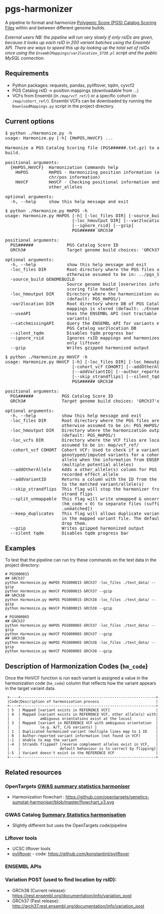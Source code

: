 # pgs-harmonizer
A pipeline to format and harmonize [Polygenic Score (PGS) Catalog Scoring Files](http://www.pgscatalog.org/downloads/#dl_ftp) 
within and between different genome builds. 

_External users NB: the pipeline will run very slowly if only rsIDs are given, because it looks up each rsID in 200 
variant batches using the Ensembl API. There are ways to speed this up by looking up the total set of rsIDs once using the 
`EnsemblMappings/var2location_3738.pl` script and the public MySQL connection._


## Requirements
- Python packages: requests, pandas, pyliftover, tqdm, cyvcf2
- PGS Catalog rsID -> position mappings (downloadable from ...)
- VCFs from Ensembl (in `/map/vcf_ref/`) or a specific cohort (in `/map/cohort_ref/`). Ensembl VCFs can be downloaded 
by running the `DownloadMappings.py` script in the project directory.

## Current options
<pre>$ python ./Harmonize.py -h
usage: Harmonize.py [-h] {HmPOS,HmVCF} ...

Harmonize a PGS Catalog Scoring file (PGS######.txt.gz) to a specific genome
build.

positional arguments:
  {HmPOS,HmVCF}  Harmonization Commands help
    HmPOS        HmPOS - Harmonizing position information (adding/updating
                 chr/pos information)
    HmVCF        HmVCF - Checking positional information and/or adding
                 other_alleles

optional arguments:
  -h, --help     show this help message and exit</pre>
  
<pre>$ python ./Harmonize.py HmPOS -h
usage: Harmonize.py HmPOS [-h] [-loc_files DIR] [-source_build GENOMEBUILD]
                          [-loc_hmoutput DIR] [--var2location] [--silent_tqdm]
                          [--ignore_rsid] [--gzip]
                          PGS###### GRCh3#

positional arguments:
  PGS######             PGS Catalog Score ID
  GRCh3#                Target genome build choices: 'GRCh37'or GRCh38'

optional arguments:
  -h, --help            show this help message and exit
  -loc_files DIR        Root directory where the PGS files are located,
                        otherwise assumed to be in: ../pgs_ScoringFiles/
  -source_build GENOMEBUILD
                        Source genome build [overwrites information in the
                        scoring file header]
  -loc_hmoutput DIR     Directory where the harmonization output will be saved
                        (default: PGS_HmPOS/)
  -var2location DIR     Root directory where DB of PGS Catalog rsID to chr/pos
                        mappings is stored (default: ./EnsemblMappings)
  --useAPI              Uses the ENSEMBL API (not tractable for scores >1000
                        variants)
  --catchmissingAPI     Query the ENSEMBL API for variants missing from the
                        PGS Catalog var2location DB
  --silent_tqdm         Disables tqdm progress bar
  --ignore_rsid         Ignores rsID mappings and harmonizes variants using
                        only liftover
  --gzip                Writes gzipped harmonized output</pre>

<pre>$ python ./Harmonize.py HmVCF -h
usage: Harmonize.py HmVCF [-h] [-loc_files DIR] [-loc_hmoutput DIR]
                          [-cohort_vcf COHORT] [--addOtherAllele]
                          [--addVariantID] [--author_reported]
                          [--skip_strandflips] [--silent_tqdm] [--gzip]
                          PGS###### GRCh3#

positional arguments:
  PGS######           PGS Catalog Score ID
  GRCh3#              Target genome build choices: 'GRCh37'or GRCh38'

optional arguments:
  -h, --help          show this help message and exit
  -loc_files DIR      Root directory where the PGS files are located,
                      otherwise assumed to be in: PGS_HmPOS/
  -loc_hmoutput DIR   Directory where the harmonization output will be saved
                      (default: PGS_HmPOS/)
  -loc_vcfs DIR       Directory where the VCF files are located, otherwise
                      assumed to be in: map/vcf_ref/
  -cohort_vcf COHORT  Cohort VCF: Used to check if a variant is present in the
                      genotyped/imputed variants for a cohort and add other
                      allele when the information from ENSEMBL is ambiguous
                      (multiple potential alleles)
  --addOtherAllele    Adds a other_allele(s) column for PGS that only have a
                      recorded effect_allele
  --addVariantID      Returns a column with the ID from the VCF corresponding
                      to the matched variant/allele(s)
  --skip_strandflips  This flag will stop the harmonizer from correcting
                      strand flips
  --split_unmappable  This flag will write unmapped & uncorrected variants
                      (hm_code < 0) to separate files (suffixes: [.mapped,
                      .unmatched])
  --keep_duplicates   This flag will allows duplicate variants to be present
                      in the mapped variant file. The default behaviour is to
                      drop them.
  --gzip              Writes gzipped harmonized output
  --silent_tqdm       Disables tqdm progress bar
</pre>

## Examples
To test that the pipeline can run try these commands on the test data in the project directory:
    
    # PGS000015
    ## GRCh37
    python Harmonize.py HmPOS PGS000015 GRCh37 -loc_files ./test_data/ --gzip
    python Harmonize.py HmVCF PGS000015 GRCh37 --gzip
    ## GRCh38
    python Harmonize.py HmPOS PGS000015 GRCh38 -loc_files ./test_data/ --gzip
    python Harmonize.py HmVCF PGS000015 GRCh38 --gzip
    
    # PGS000065
    ## GRCh37
    python Harmonize.py HmPOS PGS000065 GRCh37 -loc_files ./test_data/ --gzip
    python Harmonize.py HmVCF PGS000065 GRCh37 --gzip
    ## GRCh38
    python Harmonize.py HmPOS PGS000065 GRCh38 -loc_files ./test_data/ --gzip
    python Harmonize.py HmVCF PGS000065 GRCh38 --gzip
   
## Description of Harmonization Codes (`hm_code`)
Once the HmVCF function is run each variant is assigned a value in the harmonization code (`hm_code`) column that 
reflects how the variant appears in the target variant data.  

     +----+--------------------------------------------------------------+
     |Code|Description of harmonisation process                          |
     +----+--------------------------------------------------------------+
     | 5  | Mapped [variant exists in REFERENCE VCF]                     |
     | 4  | Mapped [variant exists in REFERENCE VCF, other allele(s) with| 
     |    |         ambiguous orientations exist at the locus]           |
     | 3  | Mapped [variant in REFERENCE VCF with ambiguous orientation  |
     |    |         (e.g. A/T, C/G variants) ]                           |
     | 1  | Duplicated harmonized variant (multiple lines map to 1 ID    |
     | 0  | Author-reported variant information (not found in VCF)       |
     |-1  | Unable to map the variant                                    |
     |-4  | Strands flipped? [reverse complement alleles exist in VCF,   |
     |    |                  default behaviour is to correct by flipping]|
     |-5  | Variant doesn't exist in the REFERENCE VCF                   |
     +----+--------------------------------------------------------------+

## Related resources
### OpenTargets [GWAS summary statistics harmoniser](https://github.com/opentargets/genetics-sumstat-harmoniser)
- Harmonization flowchart : https://github.com/opentargets/genetics-sumstat-harmoniser/blob/master/flowchart_v3.svg
### GWAS Catalog [Summary Statistics harmonisation](https://github.com/EBISPOT/gwas-sumstats-harmoniser)
- Slightly different but uses the OpenTargets code/pipeline
### Liftover tools
- UCSC liftover tools 
- [pyliftover](https://pypi.org/project/pyliftover/) - code: https://github.com/konstantint/pyliftover

### ENSEMBL APIs
### Variation POST (used to find location by rsID):
- GRCh38 (Current release): https://rest.ensembl.org/documentation/info/variation_post
- GRCh37 (Past release): http://grch37.rest.ensembl.org/documentation/info/variation_post